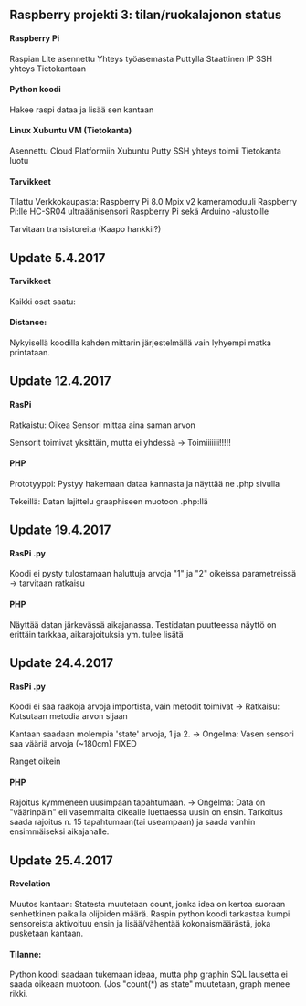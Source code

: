 ## Raspberry projekti 3: tilan/ruokalajonon status 

#### Raspberry Pi
Raspian Lite asennettu
Yhteys työasemasta Puttylla
Staattinen IP
SSH yhteys Tietokantaan

#### Python koodi
Hakee raspi dataa ja lisää sen kantaan

#### Linux Xubuntu VM (Tietokanta)
Asennettu Cloud Platformiin Xubuntu
Putty SSH yhteys toimii
Tietokanta luotu


#### Tarvikkeet
Tilattu Verkkokaupasta:
Raspberry Pi 8.0 Mpix v2 kameramoduuli Raspberry Pi:lle
HC-SR04 ultraäänisensori Raspberry Pi sekä Arduino ‐alustoille

Tarvitaan transistoreita (Kaapo hankkii?)



## Update 5.4.2017

#### Tarvikkeet
Kaikki osat saatu:

#### Distance:
Nykyisellä koodilla kahden mittarin järjestelmällä vain lyhyempi matka printataan.

## Update 12.4.2017

#### RasPi
Ratkaistu: Oikea Sensori mittaa aina saman arvon
 
Sensorit toimivat yksittäin, mutta ei yhdessä -> Toimiiiiiii!!!!!

#### PHP
Prototyyppi: Pystyy hakemaan dataa kannasta ja näyttää ne .php sivulla
 
Tekeillä: Datan lajittelu graaphiseen muotoon .php:llä

## Update 19.4.2017

#### RasPi .py
Koodi ei pysty tulostamaan haluttuja arvoja "1" ja "2" oikeissa parametreissä -> tarvitaan ratkaisu

#### PHP
Näyttää datan järkevässä aikajanassa.
Testidatan puutteessa näyttö on erittäin tarkkaa, aikarajoituksia ym. tulee lisätä


## Update 24.4.2017

#### RasPi .py
Koodi ei saa raakoja arvoja importista, vain metodit toimivat
-> Ratkaisu: Kutsutaan metodia arvon sijaan

Kantaan saadaan molempia 'state' arvoja, 1 ja 2.
-> Ongelma: Vasen sensori saa vääriä arvoja (~180cm) FIXED

Ranget oikein

#### PHP
Rajoitus kymmeneen uusimpaan tapahtumaan. 
-> Ongelma: Data on "väärinpäin" eli vasemmalta oikealle luettaessa uusin on ensin. Tarkoitus saada rajoitus n. 15 tapahtumaan(tai useampaan) ja saada vanhin ensimmäiseksi aikajanalle. 


## Update 25.4.2017
#### Revelation
Muutos kantaan: Statesta muutetaan count, jonka idea on kertoa suoraan senhetkinen paikalla olijoiden määrä. Raspin python koodi tarkastaa kumpi sensoreista aktivoituu ensin ja lisää/vähentää kokonaismäärästä, joka pusketaan kantaan.

#### Tilanne: 
Python koodi saadaan tukemaan ideaa, mutta php graphin SQL lausetta ei saada oikeaan muotoon. (Jos "count(*) as state" muutetaan, graph menee rikki.
